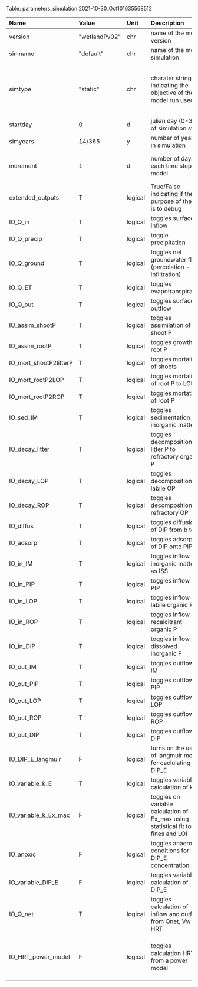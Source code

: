 Table: parameters_simulation 2021-10-30_Oct101635568512

|Name                   |Value         |Unit    |Description                                                                      |Assumptions                                                                                                            |
|:----------------------|:-------------|:-------|:--------------------------------------------------------------------------------|:----------------------------------------------------------------------------------------------------------------------|
|version                |"wetlandPv02" |chr     |name of the model version                                                        |                                                                                                                       |
|simname                |"default"     |chr     |name of the model simulation                                                     |                                                                                                                       |
|simtype                |"static"      |chr     |charater string indicating the objective of the model run used                   |"static" for steady sate, "forecast" for projections and scenario analysis, and "calibration" for training/calibration |
|startday               |0             |d       |julian day (0-365) of simulation start                                           |based period of forcing data                                                                                           |
|simyears               |14/365        |y       |number of years in simulation                                                    |""                                                                                                                     |
|increment              |1             |d       |number of days in each time step of model                                        |if not equal to 1 then accuracy of simulation needs to be verified                                                     |
|extended_outputs       |T             |logical |True/False indicating if the purpose of the run is to debug                      |if so writes extended outputs, this significantly slows the run time                                                   |
|IO_Q_in                |T             |logical |toggles surface inflow                                                           |T/F or 1/0                                                                                                             |
|IO_Q_precip            |T             |logical |toggle precipitation                                                             |                                                                                                                       |
|IO_Q_ground            |T             |logical |toggles net groundwater flow (percolation - infiltration)                        |                                                                                                                       |
|IO_Q_ET                |T             |logical |toggles evapotranspiration                                                       |                                                                                                                       |
|IO_Q_out               |T             |logical |toggles surface outflow                                                          |                                                                                                                       |
|IO_assim_shootP        |T             |logical |toggles assimilation of shoot P                                                  |                                                                                                                       |
|IO_assim_rootP         |T             |logical |toggles growth of root P                                                         |                                                                                                                       |
|IO_mort_shootP2litterP |T             |logical |toggles mortality of shoots                                                      |                                                                                                                       |
|IO_mort_rootP2LOP      |T             |logical |toggles mortality of root P to LOP                                               |                                                                                                                       |
|IO_mort_rootP2ROP      |T             |logical |toggles mortatlity of root P                                                     |                                                                                                                       |
|IO_sed_IM              |T             |logical |toggles sedimentation of inorganic matter                                        |                                                                                                                       |
|IO_decay_litter        |T             |logical |toggles decomposition of litter P to refractory organic P                        |                                                                                                                       |
|IO_decay_LOP           |T             |logical |toggles decomposition of labile OP                                               |                                                                                                                       |
|IO_decay_ROP           |T             |logical |toggles decomposition of refractory OP                                           |                                                                                                                       |
|IO_diffus              |T             |logical |toggles diffusion of DIP from b to a                                             |                                                                                                                       |
|IO_adsorp              |T             |logical |toggles adsorption of DIP onto PIP                                               |                                                                                                                       |
|IO_in_IM               |T             |logical |toggles inflow of inorganic matter as ISS                                        |                                                                                                                       |
|IO_in_PIP              |T             |logical |toggles inflow of PIP                                                            |                                                                                                                       |
|IO_in_LOP              |T             |logical |toggles inflow of labile organic P                                               |                                                                                                                       |
|IO_in_ROP              |T             |logical |toggles inflow of recalcitrant organic P                                         |                                                                                                                       |
|IO_in_DIP              |T             |logical |toggles inflow of dissolved inorganic P                                          |                                                                                                                       |
|IO_out_IM              |T             |logical |toggles outflow of IM                                                            |                                                                                                                       |
|IO_out_PIP             |T             |logical |toggles outflow of PIP                                                           |                                                                                                                       |
|IO_out_LOP             |T             |logical |toggles outflow of LOP                                                           |                                                                                                                       |
|IO_out_ROP             |T             |logical |toggles outflow of ROP                                                           |                                                                                                                       |
|IO_out_DIP             |T             |logical |toggles outflow of DIP                                                           |                                                                                                                       |
|IO_DIP_E_langmuir      |F             |logical |turns on the use of langmuir model for caclulating DIP_E                         |                                                                                                                       |
|IO_variable_k_E        |T             |logical |toggles variable calculation of k_E                                              |                                                                                                                       |
|IO_variable_k_Ex_max   |F             |logical |toggles on variable calculation of Ex_max using statistical fit to fines and LOI |                                                                                                                       |
|IO_anoxic              |F             |logical |toggles anaerobic conditions for DIP_E concentration                             |                                                                                                                       |
|IO_variable_DIP_E      |F             |logical |toggles variable calculation of DIP_E                                            |if = F, then k_DIP_E is used                                                                                           |
|IO_Q_net               |T             |logical |toggles calculation of inflow and outflow from Qnet, Vw and HRT                  |see hydrology subroutine                                                                                               |
|IO_HRT_power_model     |F             |logical |toggles calculation HRT from a power model                                       |if Zw > 0, HRT = a*Zw^b, where Zw is elevation relative to lowest elevation in the wetland, and b<0                    |
